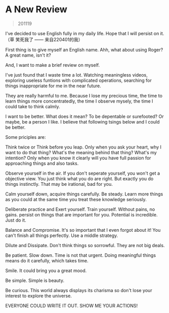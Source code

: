 # A New Review

> 201119 

I've decided to use English fully in my daily life. Hope that I will persist on it.（草 笑死我了 —— 来自220401的我）

First thing is to give myself an English name. Ahh, what about using Roger? A great name, isn't it?

And, I want to make a brief review on myself.

I've just found that I waste time a lot. Watching meaningless videos, exploring useless funtions with complicated operations, searching for things inappropriate for me in the near future.

They are really harmful to me. Because I lose my precious time, the time to learn things more concentratedly, the time I observe mysely, the time I could take to think calmly.

I want to be better. What does it mean? To be depentable or surefooted? Or maybe, be a person I like. I believe that following tsings below and I could be better.

Some priciples are:

Think twice or Think before you leap.
Only when you ask your heart, why I want to do that thing? What's the meaning behind that thing? What's my intention? Only when you know it clearly will you have full passion for approaching things and also tasks.

Observe yourself in the air. If you don't seperate yourself, you won't get a objective view. You just think what you do are right. But exactly you do things instinctly. That may be irational, bad for you.

Calm yourself down, acquire things carefully. Be steady. Learn more things as you could at the same time you treat these knowledge seriously.

Deliberate practice and Exert yourself. Train yourself. Without pains, no gains. persist on things that are important for you. Potential is incredible. Just do it.

Balance and Compromise. It's so important that I even forgot about it! You can't finish all things perfectly. Use a middle strategy.

Dilute and Dissipate. Don't think things so sorrowful. They are not big deals.

Be patient. Slow down. Time is not that urgent. Doing meaningful things means do it carefully, which takes time.

Smile. It could bring you a great mood.

Be simple. Simple is beauty.

Be curious. This world always displays its charisma so don't lose your interest to explore the universe.

EVERYONE COULD WRITE IT OUT. SHOW ME YOUR ACTIONS!
